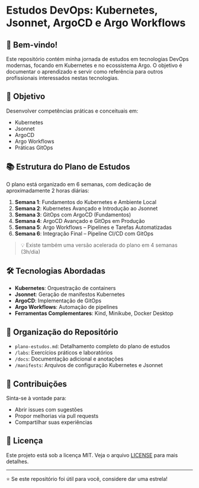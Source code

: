 # Estudos DevOps: Kubernetes, Jsonnet, ArgoCD e Argo Workflows

## 👋 Bem-vindo!

Este repositório contém minha jornada de estudos em tecnologias DevOps modernas, focando em Kubernetes e no ecossistema Argo. O objetivo é documentar o aprendizado e servir como referência para outros profissionais interessados nestas tecnologias.

## 🎯 Objetivo

Desenvolver competências práticas e conceituais em:
- Kubernetes
- Jsonnet
- ArgoCD
- Argo Workflows
- Práticas GitOps

## 📚 Estrutura do Plano de Estudos

O plano está organizado em 6 semanas, com dedicação de aproximadamente 2 horas diárias:

1. **Semana 1**: Fundamentos do Kubernetes e Ambiente Local
2. **Semana 2**: Kubernetes Avançado e Introdução ao Jsonnet
3. **Semana 3**: GitOps com ArgoCD (Fundamentos)
4. **Semana 4**: ArgoCD Avançado e GitOps em Produção
5. **Semana 5**: Argo Workflows – Pipelines e Tarefas Automatizadas
6. **Semana 6**: Integração Final – Pipeline CI/CD com GitOps

> 💡 Existe também uma versão acelerada do plano em 4 semanas (3h/dia)

## 🛠️ Tecnologias Abordadas

- **Kubernetes**: Orquestração de containers
- **Jsonnet**: Geração de manifestos Kubernetes
- **ArgoCD**: Implementação de GitOps
- **Argo Workflows**: Automação de pipelines
- **Ferramentas Complementares**: Kind, Minikube, Docker Desktop

## 📂 Organização do Repositório

- `plano-estudos.md`: Detalhamento completo do plano de estudos
- `/labs`: Exercícios práticos e laboratórios
- `/docs`: Documentação adicional e anotações
- `/manifests`: Arquivos de configuração Kubernetes e Jsonnet

## 🤝 Contribuições

Sinta-se à vontade para:
- Abrir issues com sugestões
- Propor melhorias via pull requests
- Compartilhar suas experiências

## 📝 Licença

Este projeto está sob a licença MIT. Veja o arquivo [LICENSE](LICENSE) para mais detalhes.

---

⭐ Se este repositório foi útil para você, considere dar uma estrela!